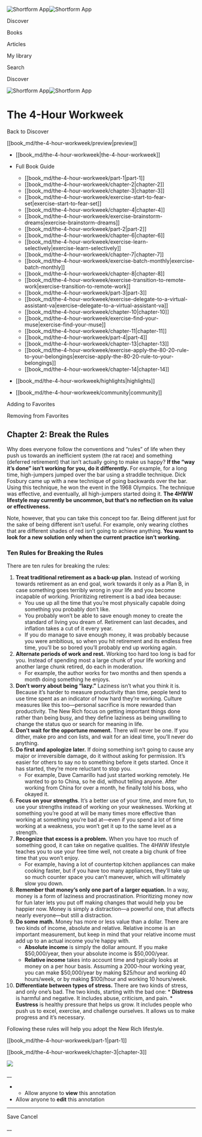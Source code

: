 ![Shortform App](/img/logo.36a2399e.svg)![Shortform App](/img/logo-dark.70c1b072.svg)

Discover

Books

Articles

My library

Search

Discover

![Shortform App](/img/logo.36a2399e.svg)![Shortform App](/img/logo-dark.70c1b072.svg)

# The 4-Hour Workweek

Back to Discover

[[book_md/the-4-hour-workweek/preview|preview]]

  * [[book_md/the-4-hour-workweek|the-4-hour-workweek]]
  * Full Book Guide

    * [[book_md/the-4-hour-workweek/part-1|part-1]]
    * [[book_md/the-4-hour-workweek/chapter-2|chapter-2]]
    * [[book_md/the-4-hour-workweek/chapter-3|chapter-3]]
    * [[book_md/the-4-hour-workweek/exercise-start-to-fear-set|exercise-start-to-fear-set]]
    * [[book_md/the-4-hour-workweek/chapter-4|chapter-4]]
    * [[book_md/the-4-hour-workweek/exercise-brainstorm-dreams|exercise-brainstorm-dreams]]
    * [[book_md/the-4-hour-workweek/part-2|part-2]]
    * [[book_md/the-4-hour-workweek/chapter-6|chapter-6]]
    * [[book_md/the-4-hour-workweek/exercise-learn-selectively|exercise-learn-selectively]]
    * [[book_md/the-4-hour-workweek/chapter-7|chapter-7]]
    * [[book_md/the-4-hour-workweek/exercise-batch-monthly|exercise-batch-monthly]]
    * [[book_md/the-4-hour-workweek/chapter-8|chapter-8]]
    * [[book_md/the-4-hour-workweek/exercise-transition-to-remote-work|exercise-transition-to-remote-work]]
    * [[book_md/the-4-hour-workweek/part-3|part-3]]
    * [[book_md/the-4-hour-workweek/exercise-delegate-to-a-virtual-assistant-va|exercise-delegate-to-a-virtual-assistant-va]]
    * [[book_md/the-4-hour-workweek/chapter-10|chapter-10]]
    * [[book_md/the-4-hour-workweek/exercise-find-your-muse|exercise-find-your-muse]]
    * [[book_md/the-4-hour-workweek/chapter-11|chapter-11]]
    * [[book_md/the-4-hour-workweek/part-4|part-4]]
    * [[book_md/the-4-hour-workweek/chapter-13|chapter-13]]
    * [[book_md/the-4-hour-workweek/exercise-apply-the-80-20-rule-to-your-belongings|exercise-apply-the-80-20-rule-to-your-belongings]]
    * [[book_md/the-4-hour-workweek/chapter-14|chapter-14]]
  * [[book_md/the-4-hour-workweek/highlights|highlights]]
  * [[book_md/the-4-hour-workweek/community|community]]



Adding to Favorites 

Removing from Favorites 

## Chapter 2: Break the Rules

Why does everyone follow the conventions and “rules” of life when they push us towards an inefficient system (the rat race) and something (deferred retirement) that isn’t actually going to make us happy? **If the “way it’s done” isn’t working for you, do it differently.** For example, for a long time, high-jumpers jumped over the bar using a straddle technique. Dick Fosbury came up with a new technique of going backwards over the bar. Using this technique, he won the event in the 1968 Olympics. The technique was effective, and eventually, all high-jumpers started doing it. **The 4HWW lifestyle may currently be uncommon, but that’s no reflection on its value or effectiveness.**

Note, however, that you can take this concept too far. Being different just for the sake of being different isn’t useful. For example, only wearing clothes that are different shades of red isn’t going to achieve anything. **You want to look for a new solution only when the current practice isn’t working.**

### Ten Rules for Breaking the Rules

There are ten rules for breaking the rules:

  1. **Treat traditional retirement as a back-up plan.** Instead of working towards retirement as an end goal, work towards it only as a Plan B, in case something goes terribly wrong in your life and you become incapable of working. Prioritizing retirement is a bad idea because:
     * You use up all the time that you’re most physically capable doing something you probably don’t like.
     * You probably won’t be able to save enough money to create the standard of living you dream of. Retirement can last decades, and inflation takes a cut of it every year.
     * If you do manage to save enough money, it was probably because you were ambitious, so when you hit retirement and its endless free time, you’ll be so bored you’ll probably end up working again.
  2. **Alternate periods of work and rest.** Working too hard too long is bad for you. Instead of spending most a large chunk of your life working and another large chunk retired, do each in moderation.
     * For example, the author works for two months and then spends a month doing something he enjoys.
  3. **Don’t worry about being “lazy.”** Laziness isn’t what you think it is. Because it’s harder to measure productivity than time, people tend to use time spent as an indicator of how hard they’re working. Culture measures like this too—personal sacrifice is more rewarded than productivity. The New Rich focus on getting important things done rather than being busy, and they define laziness as being unwilling to change the status quo or search for meaning in life.
  4. **Don’t wait for the opportune moment.** There will never be one. If you dither, make pro and con lists, and wait for an ideal time, you’ll never do anything.
  5. **Do first and apologize later.** If doing something isn’t going to cause any major or irreversible damage, do it without asking for permission. It’s easier for others to say no to something before it gets started. Once it has started, they’re more reluctant to stop you.
     * For example, Dave Camarillo had just started working remotely. He wanted to go to China, so he did, without telling anyone. After working from China for over a month, he finally told his boss, who okayed it. 
  6. **Focus on your strengths**. It’s a better use of your time, and more fun, to use your strengths instead of working on your weaknesses. Working at something you’re good at will be many times more effective than working at something you’re bad at—even if you spend a lot of time working at a weakness, you won’t get it up to the same level as a strength.
  7. **Recognize that excess is a problem.** When you have too much of something good, it can take on negative qualities. The 4HWW lifestyle teaches you to use your free time well, not create a big chunk of free time that you won’t enjoy.
     * For example, having a lot of countertop kitchen appliances can make cooking faster, but if you have too many appliances, they’ll take up so much counter space you can’t maneuver, which will ultimately slow you down.
  8. **Remember that money’s only one part of a larger equation.** In a way, money is a form of laziness and procrastination. Prioritizing money now for fun later lets you put off making changes that would help you be happier now. Money is simply a distraction—a powerful one, that affects nearly everyone—but still a distraction.
  9. **Do some math.** Money has more or less value than a dollar. There are two kinds of income, absolute and relative. Relative income is an important measurement, but keep in mind that your relative income must add up to an actual income you’re happy with.
     * **Absolute income** is simply the dollar amount. If you make $50,000/year, then your absolute income is $50,000/year.
     * **Relative income** takes into account time and typically looks at money on a per hour basis. Assuming a 2000-hour working year, you can make $50,000/year by making $25/hour and working 40 hours/week, or by making $100/hour and working 10 hours/week.
  10. **Differentiate between types of stress.** There are two kinds of stress, and only one’s bad. The two kinds, starting with the bad one:
     * **Distress** is harmful and negative. It includes abuse, criticism, and pain.
     * **Eustress** is healthy pressure that helps us grow. It includes people who push us to excel, exercise, and challenge ourselves. It allows us to make progress and it’s necessary.



Following these rules will help you adopt the New Rich lifestyle.

[[book_md/the-4-hour-workweek/part-1|part-1]]

[[book_md/the-4-hour-workweek/chapter-3|chapter-3]]

![](https://bat.bing.com/action/0?ti=56018282&Ver=2&mid=6b073795-1ea9-4846-9aac-13f8f6e01ecf&sid=f30c5e70639211ee87d33f0876d93783&vid=f30c9700639211eeb3a75d830392c94f&vids=0&msclkid=N&pi=0&lg=en-US&sw=800&sh=600&sc=24&nwd=1&tl=Shortform%20%7C%20Book&p=https%3A%2F%2Fwww.shortform.com%2Fapp%2Fbook%2Fthe-4-hour-workweek%2Fchapter-2&r=&lt=347&evt=pageLoad&sv=1&rn=434622)

__

  *   * Allow anyone to **view** this annotation
  * Allow anyone to **edit** this annotation



* * *

Save Cancel

__




